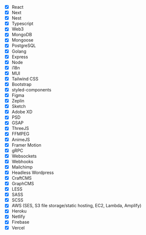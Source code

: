 - [x] React
- [x] Next
- [x] Nest
- [x] Typescript
- [x] Web3
- [x] MongoDB
- [x] Mongoose
- [x] PostgreSQL
- [x] Golang
- [x] Express
- [x] Node
- [x] i18n
- [x] MUI
- [x] Tailwind CSS
- [x] Bootstrap
- [x] styled-components
- [x] Figma
- [x] Zeplin
- [x] Sketch
- [x] Adobe XD
- [x] PSD
- [x] GSAP
- [x] ThreeJS
- [x] FFMPEG
- [x] AnimeJS
- [x] Framer Motion
- [x] gRPC
- [x] Websockets
- [x] Webhooks
- [x] Mailchimp
- [x] Headless Wordpress
- [x] CraftCMS
- [x] GraphCMS
- [x] LESS
- [x] SASS
- [x] SCSS
- [x] AWS (SES, S3 file storage/static hosting, EC2, Lambda, Amplify)
- [x] Heroku
- [x] Netlify
- [x] Firebase
- [x] Vercel
